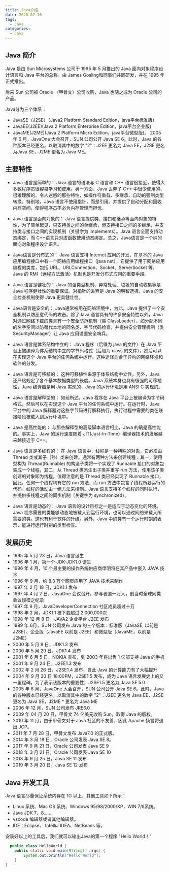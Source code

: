 ```yaml
---
title: Java介绍
date: 2020-07-16
tags:
  - Java
categories:
  - Java
---
```


## Java 简介

Java 是由 Sun Microsystems 公司于 1995 年 5 月推出的 Java 面向对象程序设计语言和 Java 平台的总称。由 James Gosling和同事们共同研发，并在 1995 年正式推出。

后来 Sun 公司被 Oracle （甲骨文）公司收购，Java 也随之成为 Oracle 公司的产品。

Java分为三个体系：

* JavaSE（J2SE）（Java2 Platform Standard Edition，java平台标准版）
* JavaEE(J2EE)(Java 2 Platform,Enterprise Edition，java平台企业版)
* JavaME(J2ME)(Java 2 Platform Micro Edition，java平台微型版)。
2005 年 6 月，JavaOne 大会召开，SUN 公司公开 Java SE 6。此时，Java 的各种版本已经更名，以取消其中的数字 "2"：J2EE 更名为 Java EE，J2SE 更名为Java SE，J2ME 更名为 Java ME。

## 主要特性

* Java 语言是简单的：
Java 语言的语法与 C 语言和 C++ 语言很接近，使得大多数程序员很容易学习和使用。另一方面，Java 丢弃了 C++ 中很少使用的、很难理解的、令人迷惑的那些特性，如操作符重载、多继承、自动的强制类型转换。特别地，Java 语言不使用指针，而是引用。并提供了自动分配和回收内存空间，使得程序员不必为内存管理而担忧。

* Java 语言是面向对象的：
Java 语言提供类、接口和继承等面向对象的特性，为了简单起见，只支持类之间的单继承，但支持接口之间的多继承，并支持类与接口之间的实现机制（关键字为 implements）。Java 语言全面支持动态绑定，而 C++语言只对虚函数使用动态绑定。总之，Java语言是一个纯的面向对象程序设计语言。

* Java语言是分布式的：
Java 语言支持 Internet 应用的开发，在基本的 Java 应用编程接口中有一个网络应用编程接口（java net），它提供了用于网络应用编程的类库，包括 URL、URLConnection、Socket、ServerSocket 等。Java 的 RMI（远程方法激活）机制也是开发分布式应用的重要手段。

* Java 语言是健壮的：
Java 的强类型机制、异常处理、垃圾的自动收集等是 Java 程序健壮性的重要保证。对指针的丢弃是 Java 的明智选择。Java 的安全检查机制使得 Java 更具健壮性。

* Java语言是安全的：
Java通常被用在网络环境中，为此，Java 提供了一个安全机制以防恶意代码的攻击。除了Java 语言具有的许多安全特性以外，Java 对通过网络下载的类具有一个安全防范机制（类 ClassLoader），如分配不同的名字空间以防替代本地的同名类、字节代码检查，并提供安全管理机制（类 SecurityManager）让 Java 应用设置安全哨兵。

* Java 语言是体系结构中立的：
Java 程序（后缀为 java 的文件）在 Java 平台上被编译为体系结构中立的字节码格式（后缀为 class 的文件），然后可以在实现这个 Java 平台的任何系统中运行。这种途径适合于异构的网络环境和软件的分发。

* Java 语言是可移植的：
这种可移植性来源于体系结构中立性，另外，Java 还严格规定了各个基本数据类型的长度。Java 系统本身也具有很强的可移植性，Java 编译器是用 Java 实现的，Java 的运行环境是用 ANSI C 实现的。

* Java 语言是解释型的：
如前所述，Java 程序在 Java 平台上被编译为字节码格式，然后可以在实现这个 Java 平台的任何系统中运行。在运行时，Java 平台中的 Java 解释器对这些字节码进行解释执行，执行过程中需要的类在联接阶段被载入到运行环境中。

* Java 是高性能的：
与那些解释型的高级脚本语言相比，Java 的确是高性能的。事实上，Java 的运行速度随着 JIT(Just-In-Time）编译器技术的发展越来越接近于 C++。

* Java 语言是多线程的：
在 Java 语言中，线程是一种特殊的对象，它必须由 Thread 类或其子（孙）类来创建。通常有两种方法来创建线程：其一，使用型构为 Thread(Runnable) 的构造子类将一个实现了 Runnable 接口的对象包装成一个线程，其二，从 Thread 类派生出子类并重写 run 方法，使用该子类创建的对象即为线程。值得注意的是 Thread 类已经实现了 Runnable 接口，因此，任何一个线程均有它的 run 方法，而 run 方法中包含了线程所要运行的代码。线程的活动由一组方法来控制。Java 语言支持多个线程的同时执行，并提供多线程之间的同步机制（关键字为 synchronized）。

* Java 语言是动态的：
Java 语言的设计目标之一是适应于动态变化的环境。Java 程序需要的类能够动态地被载入到运行环境，也可以通过网络来载入所需要的类。这也有利于软件的升级。另外，Java 中的类有一个运行时刻的表示，能进行运行时刻的类型检查。

## 发展历史
* 1995 年 5 月 23 日，Java 语言诞生
* 1996 年 1 月，第一个 JDK-JDK1.0 诞生
* 1996 年 4 月，10 个最主要的操作系统供应商申明将在其产品中嵌入 JAVA 技术
* 1996 年 9 月，约 8.3 万个网页应用了 JAVA 技术来制作
* 1997 年 2 月 18 日，JDK1.1 发布
* 1997 年 4 月 2 日，JavaOne 会议召开，参与者逾一万人，创当时全球同类会议规模之纪录
* 1997 年 9 月，JavaDeveloperConnection 社区成员超过十万
* 1998 年 2 月，JDK1.1 被下载超过 2,000,000次
* 1998 年 12 月 8 日，JAVA2 企业平台 J2EE 发布
* 1999 年 6月，SUN 公司发布 Java 的三个版本：标准版（JavaSE, 以前是 J2SE）、企业版（JavaEE 以前是 J2EE）和微型版（JavaME，以前是 J2ME）
* 2000 年 5 月 8 日，JDK1.3 发布
* 2000 年 5 月 29 日，JDK1.4 发布
* 2001 年 6 月 5 日，NOKIA 宣布，到 2003 年将出售 1 亿部支持 Java 的手机
* 2001 年 9 月 24 日，J2EE1.3 发布
* 2002 年 2 月 26 日，J2SE1.4 发布，自此 Java 的计算能力有了大幅提升
* 2004 年 9 月 30 日 18:00PM，J2SE1.5 发布，成为 Java 语言发展史上的又一里程碑。为了表示该版本的重要性，J2SE1.5 更名为 Java SE 5.0
* 2005 年 6 月，JavaOne 大会召开，SUN 公司公开 Java SE 6。此时，Java 的各种版本已经更名，以取消其中的数字 "2"：J2EE 更名为 Java EE，J2SE 更名为 Java SE，J2ME * 更名为 Java ME
* 2006 年 12 月，SUN 公司发布 JRE6.0
* 2009 年 04 月 20 日，甲骨文 74 亿美元收购 Sun，取得 Java 的版权。
* 2010 年 11 月，由于甲骨文对于 Java 社区的不友善，因此 Apache 扬言将退出 JCP。
* 2011 年 7 月 28 日，甲骨文发布 Java7.0 的正式版。
* 2014 年 3 月 18 日，Oracle 公司发表 Java SE 8。
* 2017 年 9 月 21 日，Oracle 公司发表 Java SE 9
* 2018 年 3 月 21 日，Oracle 公司发表 Java SE 10
* 2018 年 9 月 25 日，Java SE 11 发布
* 2019 年 3 月 20 日，Java SE 12 发布

## Java 开发工具
Java 语言尽量保证系统内存在 1G 以上，其他工具如下所示：
* Linux 系统、Mac OS 系统、Windows 95/98/2000/XP，WIN 7/8系统。
* Java JDK 7、8……
* vscode 编辑器或者其他编辑器。
* IDE：Eclipse、 IntelliJ IDEA、NetBeans 等。

安装好以上的工具后，我们就可以输出Java的第一个程序 "Hello World！"

``` java 
  public class HelloWorld {
    public static void main(String[] args) {
        System.out.println("Hello World");
    }
}
```